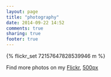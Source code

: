 ```yaml
---
layout: page
title: "photography"
date: 2014-09-22 14:52
comments: true
sharing: true
footer: true
---
```


\{\% flickr_set 72157647828539946 m \%\}  

Find more photos on my [Flickr](https://www.flickr.com/photos/127921586@N07/), [500px](https://500px.com/1919wang)

